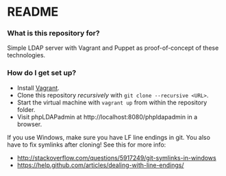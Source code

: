 # README #

### What is this repository for? ###

Simple LDAP server with Vagrant and Puppet as proof-of-concept of these technologies.

### How do I get set up? ###

* Install [Vagrant](https://www.vagrantup.com/downloads.html).
* Clone this repository _recursively_ with ```git clone --recursive <URL>```.
* Start the virtual machine with ```vagrant up``` from within the repository folder.
* Visit phpLDAPadmin at http://localhost:8080/phpldapadmin in a browser.

If you use Windows, make sure you have LF line endings in git. You also have to fix symlinks after cloning! See this for more info:

* http://stackoverflow.com/questions/5917249/git-symlinks-in-windows
* https://help.github.com/articles/dealing-with-line-endings/